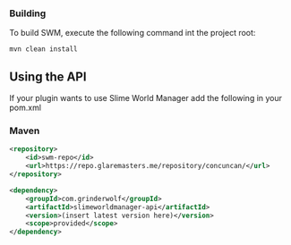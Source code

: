### Building

To build SWM, execute the following command int the project root:

```
mvn clean install
```

## Using the API

If your plugin wants to use Slime World Manager add the following in your pom.xml

### Maven

```xml
<repository>
    <id>swm-repo</id>
    <url>https://repo.glaremasters.me/repository/concuncan/</url>
</repository>
```

```xml
<dependency>
    <groupId>com.grinderwolf</groupId>
    <artifactId>slimeworldmanager-api</artifactId>
    <version>(insert latest version here)</version>
    <scope>provided</scope>
</dependency>
```